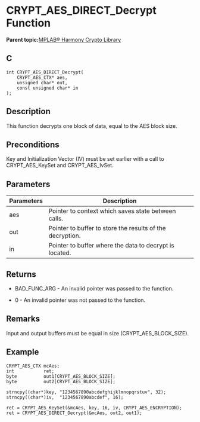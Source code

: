 # CRYPT\_AES\_DIRECT\_Decrypt Function

**Parent topic:**[MPLAB® Harmony Crypto Library](GUID-20F7C343-23D4-42D9-B8C2-A97D4D0EE5CD.md)

## C

```
int CRYPT_AES_DIRECT_Decrypt(
    CRYPT_AES_CTX* aes, 
    unsigned char* out, 
    const unsigned char* in
);
```

## Description

This function decrypts one block of data, equal to the AES block size.

## Preconditions

Key and Initialization Vector \(IV\) must be set earlier with a call to CRYPT\_AES\_KeySet and CRYPT\_AES\_IvSet.

## Parameters

|Parameters|Description|
|----------|-----------|
|aes|Pointer to context which saves state between calls.|
|out|Pointer to buffer to store the results of the decryption.|
|in|Pointer to buffer where the data to decrypt is located.|

## Returns

-   BAD\_FUNC\_ARG - An invalid pointer was passed to the function.

-   0 - An invalid pointer was not passed to the function.


## Remarks

Input and output buffers must be equal in size \(CRYPT\_AES\_BLOCK\_SIZE\).

## Example

```
CRYPT_AES_CTX mcAes;
int           ret;
byte          out1[CRYPT_AES_BLOCK_SIZE];
byte          out2[CRYPT_AES_BLOCK_SIZE];

strncpy((char*)key, "1234567890abcdefghijklmnopqrstuv", 32);
strncpy((char*)iv,  "1234567890abcdef", 16);

ret = CRYPT_AES_KeySet(&mcAes, key, 16, iv, CRYPT_AES_ENCRYPTION);
ret = CRYPT_AES_DIRECT_Decrypt(&mcAes, out2, out1);
```

